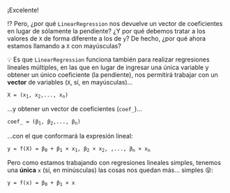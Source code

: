 ¡Excelente!

:interrobang: Pero, ¿por qué `LinearRegression` nos devuelve un vector de coeficientes en lugar de sólamente la pendiente? ¿Y por qué debemos tratar a los valores de `X` de forma diferente a los de `y`? De hecho, ¿por qué ahora estamos llamando a `X` con mayúsculas?

:bulb: Es que `LinearRegression` funciona también para realizar regresiones lineales múltiples, en las que en lugar de ingresar una única variable y obtener un único coeficiente (la pendiente), nos permitirá trabajar con un **vector** de variables (`X`, sí, en mayúsculas)...

<pre>
<code>X = (x<sub>1</sub>, x<sub>2</sub>,..., x<sub>n</sub>)</code>
</pre>

...y obtener un vector de coeficientes (`coef_`)...

<pre>
<code>coef_ = (β<sub>1</sub>, β<sub>2</sub>,..., β<sub>n</sub>)</code>
</pre>

...con el que conformará la expresión lineal:

<pre>
<code>y = f(X) = β<sub>0</sub> + β<sub>1</sub> × x<sub>1</sub>, β<sub>2</sub> × x<sub>2</sub>, ,..., β<sub>n</sub> × x<sub>n</sub></code>
</pre>

Pero como estamos trabajando con regresiones lineales simples, tenemos una **única** `x` (sí, en minúsculas) las cosas nos quedan más... simples :stuck_out_tongue_closed_eyes::

<pre>
<code>y = f(x) = β<sub>0</sub> + β<sub>1</sub> × x</code>
</pre>
